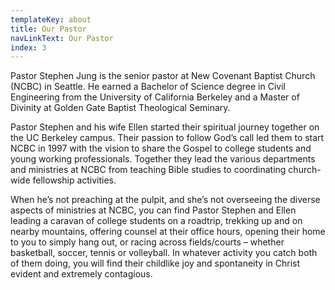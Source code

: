 ```yaml
---
templateKey: about
title: Our Pastor
navLinkText: Our Pastor
index: 3
---
```

Pastor Stephen Jung is the senior pastor at New Covenant Baptist Church (NCBC) in Seattle. He earned a Bachelor of Science degree in Civil Engineering from the University of California Berkeley and a Master of Divinity at Golden Gate Baptist Theological Seminary.

Pastor Stephen and his wife Ellen started their spiritual journey together on the UC Berkeley campus.  Their passion to follow God’s call led them to start NCBC in 1997 with the vision to share the Gospel to college students and young working professionals.  Together they lead the various departments and ministries at NCBC from teaching Bible studies to coordinating church-wide fellowship activities.

When he’s not preaching at the pulpit, and she’s not overseeing the diverse aspects of ministries at NCBC, you can find Pastor Stephen and Ellen leading a caravan of college students on a roadtrip, trekking up and on nearby mountains, offering counsel at their office hours, opening their home to you to simply hang out, or racing across fields/courts – whether basketball, soccer, tennis or volleyball. In whatever activity you catch both of them doing, you will find their childlike joy and spontaneity in Christ evident and extremely contagious.
